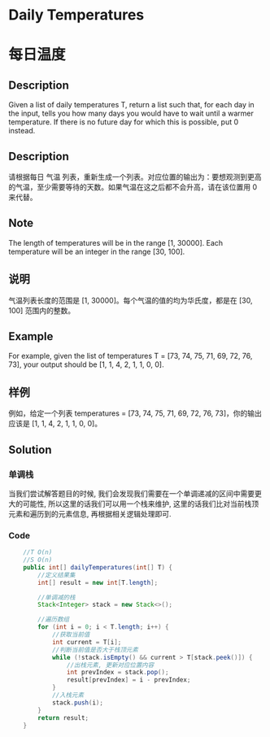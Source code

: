 # Daily Temperatures
# 每日温度


## Description
Given a list of daily temperatures T, return a list such that, for each day in the input, tells you how many days you would have to wait until a warmer temperature. If there is no future day for which this is possible, put 0 instead.

## Description
请根据每日 气温 列表，重新生成一个列表。对应位置的输出为：要想观测到更高的气温，至少需要等待的天数。如果气温在这之后都不会升高，请在该位置用 0 来代替。


## Note
The length of temperatures will be in the range [1, 30000]. Each temperature will be an integer in the range [30, 100].

## 说明
气温列表长度的范围是 [1, 30000]。每个气温的值的均为华氏度，都是在 [30, 100] 范围内的整数。


## Example
For example, given the list of temperatures T = [73, 74, 75, 71, 69, 72, 76, 73], your output should be [1, 1, 4, 2, 1, 1, 0, 0].
    


## 样例
例如，给定一个列表 temperatures = [73, 74, 75, 71, 69, 72, 76, 73]，你的输出应该是 [1, 1, 4, 2, 1, 1, 0, 0]。


## Solution

### 单调栈
当我们尝试解答题目的时候, 我们会发现我们需要在一个单调递减的区间中需要更大的可能性, 所以这里的话我们可以用一个栈来维护,  这里的话我们比对当前栈顶元素和遍历到的元素信息, 再根据相关逻辑处理即可.

### Code

```java
    //T O(n)
    //S O(n)
    public int[] dailyTemperatures(int[] T) {
        //定义结果集
        int[] result = new int[T.length];

        //单调减的栈
        Stack<Integer> stack = new Stack<>();

        //遍历数组
        for (int i = 0; i < T.length; i++) {
            //获取当前值
            int current = T[i];
            //判断当前值是否大于栈顶元素
            while (!stack.isEmpty() && current > T[stack.peek()]) {
                //出栈元素, 更新对应位置内容
                int prevIndex = stack.pop();
                result[prevIndex] = i - prevIndex;
            }
            //入栈元素
            stack.push(i);
        }
        return result;
    }

```